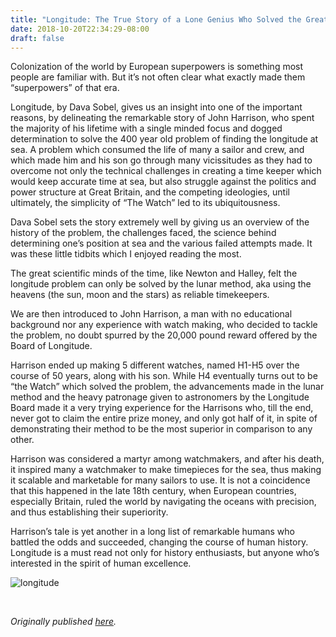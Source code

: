 ```yaml
---
title: "Longitude: The True Story of a Lone Genius Who Solved the Greatest Scientific Problem of His Time by Dava Sobel - Review by Abhishek Desikan"
date: 2018-10-20T22:34:29-08:00
draft: false
---
```


Colonization of the world by European superpowers is something most people are familiar with. But it’s not often clear what exactly made them “superpowers” of that era.

Longitude, by Dava Sobel, gives us an insight into one of the important reasons, by delineating the remarkable story of John Harrison, who spent the majority of his lifetime with a single minded focus and dogged determination to solve the 400 year old problem of finding the longitude at sea. A problem which consumed the life of many a sailor and crew, and which made him and his son go through many vicissitudes as they had to overcome not only the technical challenges in creating a time keeper which would keep accurate time at sea, but also struggle against the politics and power structure at Great Britain, and the competing ideologies, until ultimately, the simplicity of “The Watch” led to its ubiquitousness.

Dava Sobel sets the story extremely well by giving us an overview of the history of the problem, the challenges faced, the science behind determining one’s position at sea and the various failed attempts made. It was these little tidbits which I enjoyed reading the most.

The great scientific minds of the time, like Newton and Halley, felt the longitude problem can only be solved by the lunar method, aka using the heavens (the sun, moon and the stars) as reliable timekeepers.

We are then introduced to John Harrison, a man with no educational background nor any experience with watch making, who decided to tackle the problem, no doubt spurred by the 20,000 pound reward offered by the Board of Longitude.

Harrison ended up making 5 different watches, named H1-H5 over the course of 50 years, along with his son. While H4 eventually turns out to be “the Watch” which solved the problem, the advancements made in the lunar method and the heavy patronage given to astronomers by the Longitude Board made it a very trying experience for the Harrisons who, till the end, never got to claim the entire prize money, and only got half of it, in spite of demonstrating their method to be the most superior in comparison to any other.

Harrison was considered a martyr among watchmakers, and after his death, it inspired many a watchmaker to make timepieces for the sea, thus making it scalable and marketable for many sailors to use. It is not a coincidence that this happened in the late 18th century, when European countries, especially Britain, ruled the world by navigating the oceans with precision, and thus establishing their superiority.

Harrison’s tale is yet another in a long list of remarkable humans who battled the odds and succeeded, changing the course of human history. Longitude is a must read not only for history enthusiasts, but anyone who’s interested in the spirit of human excellence.

![longitude](/longitude.jpg)

&nbsp;&nbsp;

*Originally published [here](https://www.goodreads.com/review/show/2542476445).*
